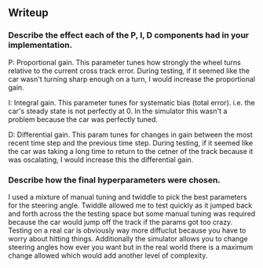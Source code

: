 ## Writeup

### Describe the effect each of the P, I, D components had in your implementation.

P: Proportional gain. This parameter tunes how strongly the wheel turns relative to the current cross track error. During testing, if it seemed like the car wasn't turning sharp enough on a turn, I would increase the proportional gain. 

I: Integral gain. This parameter tunes for systematic bias (total error). i.e. the car's steady state is not perfectly at 0. In the simulator this wasn't a problem because the car was perfectly tuned. 

D: Differential gain. This param tunes for changes in gain between the most recent time step and the previous time step. During testing, if it seemed like the car was taking a long time to return to the cetner of the track because it was oscalating, I would increase this the differential gain. 

### Describe how the final hyperparameters were chosen.

I used a mixture of manual tuning and twiddle to pick the best parameters for the steering angle. Twiddle allowed me to test quickly as it jumped back and forth across the the testing space but some manual tuning was required because the car would jump off the track if the params got too crazy. Testing on a real car is obviously way more diffuclut because you have to worry about hitting things. Additionally the simulator allows you to change steering angles how ever you want but in the real world there is a maximum change allowed which would add another level of complexity. 
